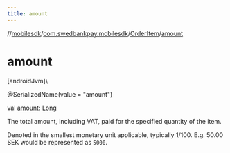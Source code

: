 ```yaml
---
title: amount
---
```

//[mobilesdk](../../../index.html)/[com.swedbankpay.mobilesdk](../index.html)/[OrderItem](index.html)/[amount](amount.html)



# amount



[androidJvm]\




@SerializedName(value = "amount")



val [amount](amount.html): [Long](https://kotlinlang.org/api/latest/jvm/stdlib/kotlin/-long/index.html)



The total amount, including VAT, paid for the specified quantity of the item.



Denoted in the smallest monetary unit applicable, typically 1/100. E.g. 50.00 SEK would be represented as <code>5000</code>.




